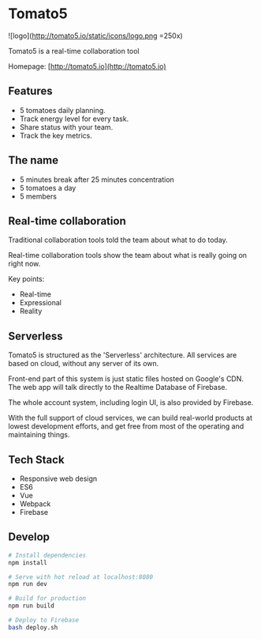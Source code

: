 # Tomato5

![logo](http://tomato5.io/static/icons/logo.png =250x)

Tomato5 is a real-time collaboration tool

Homepage: [http://tomato5.io](http://tomato5.io)

## Features

- 5 tomatoes daily planning.
- Track energy level for every task.
- Share status with your team.
- Track the key metrics.

## The name

- 5 minutes break after 25 minutes concentration
- 5 tomatoes a day
- 5 members

## Real-time collaboration

Traditional collaboration tools told the team about what to do today.

Real-time collaboration tools show the team about what is really going on right now.

Key points:
- Real-time
- Expressional
- Reality

## Serverless

Tomato5 is structured as the 'Serverless' architecture.
All services are based on cloud, without any server of its own.

Front-end part of this system is just static files hosted on Google's CDN.
The web app will talk directly to the Realtime Database of Firebase.

The whole account system, including login UI, is also provided by Firebase.

With the full support of cloud services, we can build real-world products at lowest development efforts, and get free from most of the operating and maintaining things.

## Tech Stack

- Responsive web design
- ES6
- Vue
- Webpack
- Firebase

## Develop

``` bash
# Install dependencies
npm install

# Serve with hot reload at localhost:8080
npm run dev

# Build for production
npm run build

# Deploy to Firebase
bash deploy.sh
```
